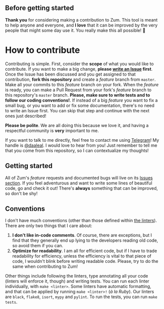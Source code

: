 ## Before getting started

**Thank you** for considering making a contribution to Zum. This tool is meant to help anyone and everyone, and **I love** that it can be improved by the very people that might some day use it. You really make this all possible! 💙

# How to contribute

Contributing is simple. First, consider the **scope** of what you would like to contribute. If you want to make a big change, **please [write an Issue](https://github.com/daleal/zum/issues/new) first**. Once the Issue has been discussed and you get assigned to that contribution, **fork this repository** and create a _feature_ branch from `master`. Make all your commits to this _feature_ branch on your fork. When the _feature_ is ready, you can make a Pull Request from your fork's _feature_ branch to this repository's `master` branch. **Please, make sure to write tests and to follow our coding conventions!**. If instead of a big _feature_ you want to fix a small bug, or you want to add or fix some documentation, there's no need to write an Issue first. You can skip that step and continue with the next ones just described!

**Please be polite**. We are all doing this because we love it, and having a respectful community is **very** important to me.

If you want to talk to me directly, feel free to contact me using [Telegram](https://telegram.org/)! My handle is [@daaleal](https://t.me/daaleal). I would love to hear from you! Just remember to tell me that you come from this repository, so I can contextualize my thoughts!

## Getting started

All of Zum's _feature_ requests and documented bugs will live on its [Issues section](https://github.com/daleal/zum/issues). If you feel adventurous and want to write some lines of beautiful code, go and check it out! There's **always** something that can be improved, so don't be shy!

## Conventions

I don't have much conventions (other than those defined within [the linters](https://github.com/daleal/zum/actions/workflows/linters.yml)). There are only two things that I care about:

1. **I don't like in-code comments**. Of course, there are exceptions, but I find that they generally end up lying to the developers reading old code, so avoid them if you can.
2. **Optimize for readability**. I am all for efficient code, but if I have to trade readability for efficiency, unless the efficiency is vital to that piece of code, I wouldn't blink before writing readable code. Please, try to do the same when contributing to Zum!

Other things include following the linters, type annotating all your code (linters will enforce it, though) and writing tests. You can run each linter individually, with `make <linter>`. Some linters have automatic formatting, and that can be applied by running `make <linter>!` (_à la Ruby_). Our linters are `black`, `flake8`, `isort`, `mypy` and `pylint`. To run the tests, you can run `make tests`.
